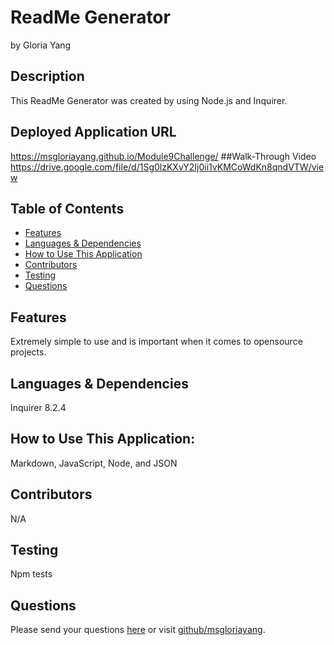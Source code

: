 # ReadMe Generator 
by Gloria Yang
## Description
This ReadMe Generator was created by using Node.js and Inquirer.
## Deployed Application URL
https://msgloriayang.github.io/Module9Challenge/
##Walk-Through Video
https://drive.google.com/file/d/1Sg0lzKXvY2Ij0ii1vKMCoWdKn8qndVTW/view
## Table of Contents
* [Features](#features)
* [Languages & Dependencies](#languagesanddependencies)
* [How to Use This Application](#HowtoUseThisApplication)
* [Contributors](#contributors)
* [Testing](#testing)
* [Questions](#questions)
## Features
Extremely simple to use and is important when it comes to opensource projects.
## Languages & Dependencies
Inquirer 8.2.4
## How to Use This Application:
Markdown, JavaScript, Node, and JSON
## Contributors
N/A
## Testing
Npm tests
## Questions
Please send your questions [here](mailto:lookmeup@gmail.com?subject=[GitHub]%20Dev%20Connect) or visit [github/msgloriayang](https://github.com/msgloriayang).
